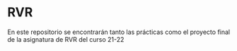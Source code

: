 # RVR
 En este repositorio se encontrarán tanto las prácticas como el proyecto final de la asignatura de RVR del curso 21-22